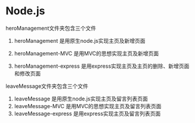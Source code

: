 # Node.js

heroManagement文件夹包含三个文件

1. heroManagement 是用原生node.js实现主页及新增页面

2. heroManagement-MVC 是用MVC的思想实现主页及新增页面

3. heroManagement-express 是用express实现主页及主页的删除、新增页面和修改页面

   

leaveMessage文件夹包含三个文件

1. leaveMessage 是用原生node.js实现主页及留言列表页面
2. leaveMessage-MVC 是用MVC的思想实现主页及留言列表页面
3. leaveMessage-express 是用express实现主页及留言列表页面

